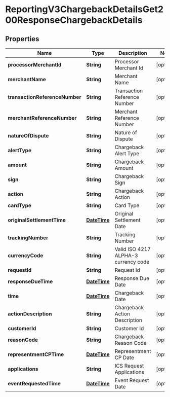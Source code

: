 
# ReportingV3ChargebackDetailsGet200ResponseChargebackDetails

## Properties
Name | Type | Description | Notes
------------ | ------------- | ------------- | -------------
**processorMerchantId** | **String** | Processor Merchant Id |  [optional]
**merchantName** | **String** | Merchant Name |  [optional]
**transactionReferenceNumber** | **String** | Transaction Reference Number |  [optional]
**merchantReferenceNumber** | **String** | Merchant Reference Number |  [optional]
**natureOfDispute** | **String** | Nature of Dispute |  [optional]
**alertType** | **String** | Chargeback Alert Type |  [optional]
**amount** | **String** | Chargeback Amount |  [optional]
**sign** | **String** | Chargeback Sign |  [optional]
**action** | **String** | Chargeback Action |  [optional]
**cardType** | **String** | Card Type |  [optional]
**originalSettlementTime** | [**DateTime**](DateTime.md) | Original Settlement Date |  [optional]
**trackingNumber** | **String** | Tracking Number |  [optional]
**currencyCode** | **String** | Valid ISO 4217 ALPHA-3 currency code |  [optional]
**requestId** | **String** | Request Id |  [optional]
**responseDueTime** | [**DateTime**](DateTime.md) | Response Due Date |  [optional]
**time** | [**DateTime**](DateTime.md) | Chargeback Date |  [optional]
**actionDescription** | **String** | Chargeback Action Description |  [optional]
**customerId** | **String** | Customer Id |  [optional]
**reasonCode** | **String** | Chargeback Reason Code |  [optional]
**representmentCPTime** | [**DateTime**](DateTime.md) | Representment CP Date |  [optional]
**applications** | **String** | ICS Request Applications |  [optional]
**eventRequestedTime** | [**DateTime**](DateTime.md) | Event Request Date |  [optional]



